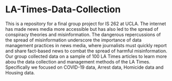 # LA-Times-Data-Collection
This is a repository for a final group project for IS 262 at UCLA. The internet has made news media more accessible but has also led to the spread of conspiracy theories and misinformation. The dangerous repercussions of the spread of misinformation underscore the importance of data management practices in news media, where journalists must quickly report and share fact-based news to combat the spread of harmful misinformation. Our group collected data on a sample of 100 LA Times articles to learn more abou the data collection and management methods of the LA Times. Specifically we focused on COVID-19 data, Arrest data, Homicide data and Housing data. 
